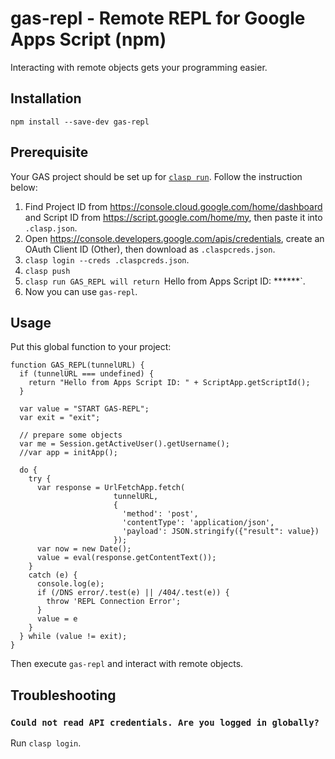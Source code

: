 # gas-repl - Remote REPL for Google Apps Script (npm)

Interacting with remote objects gets your programming easier.

## Installation

```
npm install --save-dev gas-repl
```

## Prerequisite

Your GAS project should be set up for [`clasp run`](https://github.com/google/clasp/blob/master/docs/run.md). Follow the instruction below:

1. Find Project ID from <https://console.cloud.google.com/home/dashboard> and Script ID from <https://script.google.com/home/my>, then paste it into `.clasp.json`.
2. Open <https://console.developers.google.com/apis/credentials>, create an OAuth Client ID (Other), then download as `.claspcreds.json`.
3. `clasp login --creds .claspcreds.json`.
4. `clasp push`
5. `clasp run GAS_REPL will return `Hello from Apps Script ID: ******`.
6. Now you can use `gas-repl`.

## Usage

Put this global function to your project:

```
function GAS_REPL(tunnelURL) {
  if (tunnelURL === undefined) {
    return "Hello from Apps Script ID: " + ScriptApp.getScriptId();
  }

  var value = "START GAS-REPL";
  var exit = "exit";

  // prepare some objects
  var me = Session.getActiveUser().getUsername();
  //var app = initApp();

  do {
    try {
      var response = UrlFetchApp.fetch(
                       tunnelURL,
                       {
                         'method': 'post',
                         'contentType': 'application/json',
                         'payload': JSON.stringify({"result": value})
                       });
      var now = new Date();
      value = eval(response.getContentText());
    }
    catch (e) {
      console.log(e);
      if (/DNS error/.test(e) || /404/.test(e)) {
        throw 'REPL Connection Error';
      }
      value = e
    }
  } while (value != exit);
}
```

Then execute `gas-repl` and interact with remote objects.

## Troubleshooting

### `Could not read API credentials. Are you logged in globally?`

Run `clasp login`.
